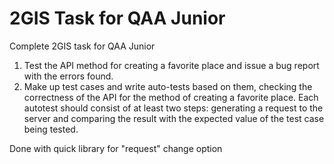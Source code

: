 # 2GIS Task for QAA Junior
Complete 2GIS task for QAA Junior

1. Test the API method for creating a favorite place and issue a bug report with
the errors found.
2. Make up test cases and write auto-tests based on them, checking
the correctness of the API for the method of creating a favorite place. Each autotest
should consist of at least two steps: generating a request to the server
and comparing the result with the expected value of the test case being tested.

Done with quick library for "request" change option